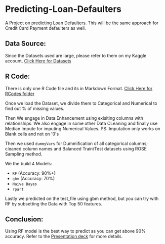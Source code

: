# Predicting-Loan-Defaulters
A Project on predicting Loan Defaulters. This will be the same approach for Credit Card Payment defaulters as well.

## Data Source:

Since the Datasets used are large, please refer to them on my Kaggle account. 
[Click Here for Datasets](https://www.kaggle.com/ajithganapathihegde/predicting-loan-defaulters)


## R Code: 

There is only one R Code file and its in Markdown Format. 
[Click Here for RCodes folder](https://github.com/ajithgh/Predicting-Loan-Defaulters/tree/main/RCodes)

Once we load the Dataset, we divide them to Categorical and Numerical to find out % of missing values. 

Then We engage in Data Enhancement using exisiting columns with relationships. We also engage in some other Data CLeaning and finally use Median Impute for imputing Numerical Values. 
PS: Imputation only works on Blank cells and not on '0's

Then we used ```dummyVars``` for Dummification of all categorical columns; cleaned column names and Balanced Train/Test datasets using ROSE Sampling method. 

We the build 4 Models:
+ ```RF``` (Accuracy: 90%+)
+ ```gbm``` (Accuracy: 70%)
+ ```Naive Bayes```
+ ```rpart```

Lastly we predicted on the test_file using gbm method, but you can try with RF by subsetting the Data with Top 50 features. 



## Conclusion: 

Using RF model is the best way to predict as you can get above 90% accuracy. Refer to the [Presentation deck](https://github.com/ajithgh/Predicting-Loan-Defaulters/blob/main/Results/Predicting%20Loan%20Defaulters%20-%20Results.pptx) for more details. 

